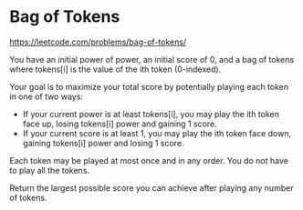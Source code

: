 # Bag of Tokens

https://leetcode.com/problems/bag-of-tokens/

You have an initial power of power, an initial score of 0, and a bag of tokens where tokens[i] is the value of the ith token (0-indexed).

Your goal is to maximize your total score by potentially playing each token in one of two ways:

- If your current power is at least tokens[i], you may play the ith token face up, losing tokens[i] power and gaining 1 score.
- If your current score is at least 1, you may play the ith token face down, gaining tokens[i] power and losing 1 score.

Each token may be played at most once and in any order. You do not have to play all the tokens.

Return the largest possible score you can achieve after playing any number of tokens.
